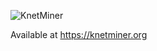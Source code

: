 ![KnetMiner](https://raw.githubusercontent.com/Rothamsted/knetminer-website/master/images/knetminer-logo.png)

Available at https://knetminer.org
